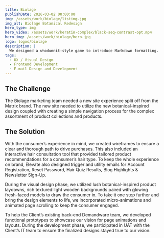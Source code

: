 ```yaml
---
title: Biolage
publishDate: 2020-03-02 00:00:00
img: /assets/work/biolage/listing.jpg
img_alt: Biolage Botanical Redesign
hero_type: img
hero_video: /assets/work/keratin-complex/black-seq-contrast-opt.mp4
hero_img: /assets/work/biolage/hero.jpg
logo: logos/biolage
description: |
  We designed a whodunnit-style game to introduce Markdown formatting. Suspense — suspicion — syntax!
tags:
  - UX / Visual Design
  - Frontend Development
  - E-mail Design and Development
---
```


## The Challenge

The Biolage marketing team needed a new site experience split off from the Matrix brand. The new site needed to utilize the new botanical-inspired design coupled with creating a simple navigation process for the complex assortment of product collections and products.

## The Solution

With the consumer’s experience in mind, we created wireframes to ensure a clear and thorough path to drive purchases. This also included an interactive hair consultation tool that provided tailored product recommendations for a consumer’s hair type. To keep the whole experience on brand, Elevate also designed trigger and utility emails for Account Registration, Reset Password, Hair Quiz Results, Blog Highlights & Newsletter Sign-Up. 

During the visual design phase, we utilized lush botanical-inspired product laydowns, rich textured light wooden backgrounds paired with glowing fresh-faced models to draw the consumer in. To take it one step further and bring the design elements to life, we incorporated micro-animations and animated page scrolling to keep the consumer engaged.

To help the Client’s existing back-end Demandware team, we developed functional prototypes to showcase our vision for page animations and layouts. During the development phase, we participated in UAT with the Client’s IT team to ensure the finalized designs stayed true to our vision.

